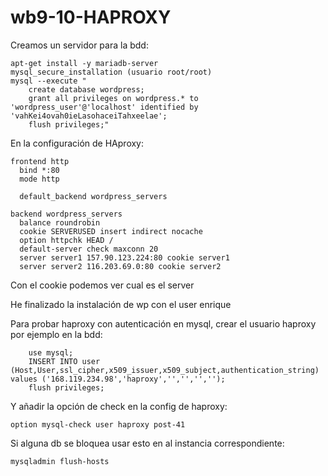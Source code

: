 # wb9-10-HAPROXY

Creamos un servidor para la bdd:

```
apt-get install -y mariadb-server
mysql_secure_installation (usuario root/root)
mysql --execute "
	create database wordpress;
	grant all privileges on wordpress.* to 'wordpress_user'@'localhost' identified by 'vahKei4ovah0ieLasohaceiTahxeelae';
	flush privileges;"
```
En la configuración de HAproxy:

```
frontend http
  bind *:80
  mode http

  default_backend wordpress_servers

backend wordpress_servers
  balance roundrobin
  cookie SERVERUSED insert indirect nocache
  option httpchk HEAD /
  default-server check maxconn 20
  server server1 157.90.123.224:80 cookie server1
  server server2 116.203.69.0:80 cookie server2
```
Con el cookie podemos ver cual es el server

He finalizado la instalación de wp con el user enrique

Para probar haproxy con autenticación en mysql, crear el usuario haproxy por ejemplo en la bdd:
```
	use mysql;
	INSERT INTO user (Host,User,ssl_cipher,x509_issuer,x509_subject,authentication_string) values ('168.119.234.98','haproxy','','','','');
	flush privileges;
```
Y añadir la opción de check en la config de haproxy:

`option mysql-check user haproxy post-41`


Si alguna db se bloquea usar esto en al instancia correspondiente:
	
`mysqladmin flush-hosts`
	
